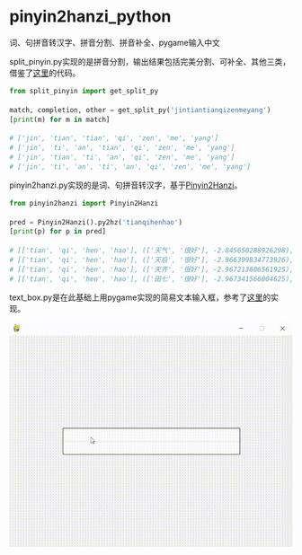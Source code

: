# pinyin2hanzi_python
 词、句拼音转汉字、拼音分割、拼音补全、pygame输入中文

split_pinyin.py实现的是拼音分割，输出结果包括完美分割、可补全、其他三类，借鉴了[这里](https://blog.csdn.net/songrps/article/details/103591422/)的代码。

```python
from split_pinyin import get_split_py

match, completion, other = get_split_py('jintiantianqizenmeyang')
[print(m) for m in match]

# ['jin', 'tian', 'tian', 'qi', 'zen', 'me', 'yang']
# ['jin', 'ti', 'an', 'tian', 'qi', 'zen', 'me', 'yang']
# ['jin', 'tian', 'ti', 'an', 'qi', 'zen', 'me', 'yang']
# ['jin', 'ti', 'an', 'ti', 'an', 'qi', 'zen', 'me', 'yang']
```

pinyin2hanzi.py实现的是词、句拼音转汉字，基于[Pinyin2Hanzi](https://github.com/letiantian/Pinyin2Hanzi)。

```python
from pinyin2hanzi import Pinyin2Hanzi

pred = Pinyin2Hanzi().py2hz('tianqihenhao')
[print(p) for p in pred]

# [['tian', 'qi', 'hen', 'hao'], (['天气', '很好'], -2.845650288926298), 0]
# [['tian', 'qi', 'hen', 'hao'], (['天启', '很好'], -2.966399834773926), 0]
# [['tian', 'qi', 'hen', 'hao'], (['天齐', '很好'], -2.967213606561925), 0]
# [['tian', 'qi', 'hen', 'hao'], (['田七', '很好'], -2.967341566004625), 0]
```

text_box.py是在此基础上用pygame实现的简易文本输入框，参考了[这里](https://blog.csdn.net/qq_39687901/article/details/104684429)的实现。

![](demo.gif)
